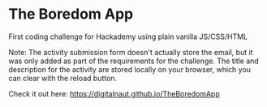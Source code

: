 # The Boredom App

First coding challenge for Hackademy using plain vanilla JS/CSS/HTML

Note: The activity submission form doesn't actually store the email, but it was only added as part of the requirements for the challenge.
The title and description for the activity are stored locally on your browser, which you can clear with the reload button.

Check it out here:
https://digitalnaut.github.io/TheBoredomApp
